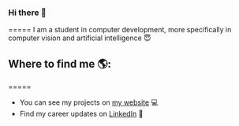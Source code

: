### Hi there 👋
=====
I am a student in computer development, more specifically in computer vision and artificial intelligence 😇

## Where to find me 🌎:
=====
* You can see my projects on [my website](https://guillaumedufau.fr) 💻
* Find my career updates on [LinkedIn](https://www.linkedin.com/in/guillaume-dufau-491240182/) 💼


<!--
**GuigzLab/GuigzLab** is a ✨ _special_ ✨ repository because its `README.md` (this file) appears on your GitHub profile.

Here are some ideas to get you started:

- 🔭 I’m currently working on ...
- 🌱 I’m currently learning ...
- 👯 I’m looking to collaborate on ...
- 🤔 I’m looking for help with ...
- 💬 Ask me about ...
- 📫 How to reach me: ...
- 😄 Pronouns: ...
- ⚡ Fun fact: ...
-->
